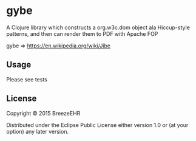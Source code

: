 # gybe

A Clojure library which constructs a org.w3c.dom object ala Hiccup-style patterns, and then can render them to PDF with Apache FOP

gybe => https://en.wikipedia.org/wiki/Jibe

## Usage

Please see tests

## License

Copyright © 2015 BreezeEHR

Distributed under the Eclipse Public License either version 1.0 or (at
your option) any later version.
